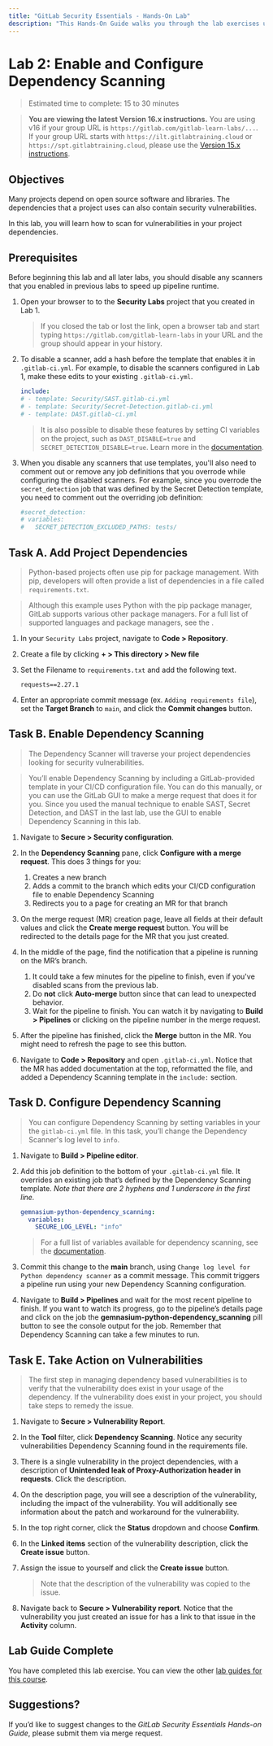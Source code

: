 ```yaml
---
title: "GitLab Security Essentials - Hands-On Lab"
description: "This Hands-On Guide walks you through the lab exercises used in the GitLab Security Essentials course."
---
```


# Lab 2: Enable and Configure Dependency Scanning

> Estimated time to complete: 15 to 30 minutes

> **You are viewing the latest Version 16.x instructions.** You are using v16 if your group URL is `https://gitlab.com/gitlab-learn-labs/...`. If your group URL starts with `https://ilt.gitlabtraining.cloud` or `https://spt.gitlabtraining.cloud`, please use the [Version 15.x instructions](https://gitlab.com/gitlab-com/content-sites/handbook/-/blob/d14ee71aeac2054c72ce96e8b35ba2511f86a7ca/content/handbook/customer-success/professional-services-engineering/education-services/secessentialshandson2.md).

## Objectives

Many projects depend on open source software and libraries. The dependencies that a project uses can also contain security vulnerabilities.

In this lab, you will learn how to scan for vulnerabilities in your project dependencies.

## Prerequisites

Before beginning this lab and all later labs, you should disable any scanners that you enabled in previous labs to speed up pipeline runtime.

1. Open your browser to to the **Security Labs** project that you created in Lab 1.

    > If you closed the tab or lost the link, open a browser tab and start typing `https://gitlab.com/gitlab-learn-labs` in your URL and the group should appear in your history.

2. To disable a scanner, add a hash before the template that enables it in `.gitlab-ci.yml`. For example, to disable the scanners configured in Lab 1, make these edits to your existing `.gitlab-ci.yml`.

    ```yml
    include:
    # - template: Security/SAST.gitlab-ci.yml
    # - template: Security/Secret-Detection.gitlab-ci.yml
    # - template: DAST.gitlab-ci.yml
    ```

    > It is also possible to disable these features by setting CI variables on the project, such as `DAST_DISABLE=true` and `SECRET_DETECTION_DISABLE=true`. Learn more in the <a target="_blank" href="https://docs.gitlab.com/ee/topics/autodevops/cicd_variables.html#job-disabling-variables">documentation</a>.

3. When you disable any scanners that use templates, you'll also need to comment out or remove any job definitions that you overrode while configuring the disabled scanners. For example, since you overrode the `secret_detection` job that was defined by the Secret Detection template, you need to comment out the overriding job definition:

    ```yml
    #secret_detection:
    # variables:
    #   SECRET_DETECTION_EXCLUDED_PATHS: tests/
    ```

## Task A. Add Project Dependencies

> Python-based projects often use pip for package management. With pip, developers will often provide a list of dependencies in a file called `requirements.txt`.

> Although this example uses Python with the pip package manager, GitLab supports various other package managers. For a full list of supported languages and package managers, see the <a target="_blank" href="https://docs.gitlab.com/ee/user/application_security/dependency_scanning/#supported-languages-and-package-managers"></a>.

1. In your `Security Labs` project, navigate to **Code > Repository**.

1. Create a file by clicking **+ > This directory > New file**

1. Set the Filename to `requirements.txt` and add the following text.

    ```
    requests==2.27.1
    ```

1. Enter an appropriate commit message (ex. `Adding requirements file`), set the **Target Branch** to `main`, and click the **Commit changes** button.

## Task B. Enable Dependency Scanning

> The Dependency Scanner will traverse your project dependencies looking for security vulnerabilities.

> You’ll enable Dependency Scanning by including a GitLab-provided template in your CI/CD configuration file. You can do this manually, or you can use the GitLab GUI to make a merge request that does it for you. Since you used the manual technique to enable SAST, Secret Detection, and DAST in the last lab, use the GUI to enable Dependency Scanning in this lab.

1. Navigate to **Secure > Security configuration**.

1. In the **Dependency Scanning** pane, click **Configure with a merge request**. This does 3 things for you:
    1. Creates a new branch
    2. Adds a commit to the branch which edits your CI/CD configuration file to enable Dependency Scanning
    3. Redirects you to a page for creating an MR for that branch

1. On the merge request (MR) creation page, leave all fields at their default values and click the **Create merge request** button. You will be redirected to the details page for the MR that you just created.

1. In the middle of the page, find the notification that a pipeline is running on the MR’s branch.

    1. It could take a few minutes for the pipeline to finish, even if you've disabled scans from the previous lab.
    2. Do **not** click **Auto-merge** button since that can lead to unexpected behavior.
    3. Wait for the pipeline to finish. You can watch it by navigating to **Build > Pipelines** or clicking on the pipeline number in the merge request.

1. After the pipeline has finished, click the **Merge** button in the MR. You might need to refresh the page to see this button.

1. Navigate to **Code > Repository** and open `.gitlab-ci.yml`. Notice that the MR has added documentation at the top, reformatted the file, and added a Dependency Scanning template in the `include:` section.

## Task D. Configure Dependency Scanning

> You can configure Dependency Scanning by setting variables in your the `gitlab-ci.yml` file. In this task, you’ll change the Dependency Scanner's log level to `info`.

1. Navigate to **Build > Pipeline editor**.

1. Add this job definition to the bottom of your `.gitlab-ci.yml` file. It overrides an existing job that’s defined by the Dependency Scanning template. *Note that there are 2 hyphens and 1 underscore in the first line.*

    ```yml
    gemnasium-python-dependency_scanning:
      variables:
        SECURE_LOG_LEVEL: "info"
    ```

    > For a full list of variables available for dependency scanning, see the <a target="_blank" href="https://docs.gitlab.com/ee/user/application_security/dependency_scanning/#available-cicd-variables">documentation</a>.

1. Commit this change to the **main** branch, using `Change log level for Python dependency scanner` as a
commit message. This commit triggers a pipeline run using your new Dependency Scanning configuration.

1. Navigate to **Build > Pipelines** and wait for the most recent pipeline to finish. If you want to watch its progress, go to the pipeline’s details page and click on the job the **gemnasium-python-dependency_scanning** pill button to see the console output for the job. Remember that Dependency Scanning can take a few minutes to run.

## Task E. Take Action on Vulnerabilities

> The first step in managing dependency based vulnerabilities is to verify that the vulnerability does exist in your usage of the dependency. If the vulnerability does exist in your project, you should take steps to remedy the issue.

1. Navigate to **Secure > Vulnerability Report**.

1. In the **Tool** filter, click **Dependency Scanning**. Notice any security vulnerabilities Dependency Scanning found in the requirements file.

1. There is a single vulnerability in the project dependencies, with a description of **Unintended leak of Proxy-Authorization header in requests**. Click the description.

1. On the description page, you will see a description of the vulnerability, including the impact of the vulnerability. You will additionally see information about the patch and workaround for the vulnerability.

1. In the top right corner, click the **Status** dropdown and choose **Confirm**.

1. In the **Linked items** section of the vulnerability description, click the **Create issue** button.

1. Assign the issue to yourself and click the **Create issue** button.

    > Note that the description of the vulnerability was copied to the issue.

1. Navigate back to **Secure > Vulnerability report**. Notice that the vulnerability you just created an issue for has a link to that issue in the **Activity** column.

## Lab Guide Complete

You have completed this lab exercise. You can view the other [lab guides for this course](/handbook/customer-success/professional-services-engineering/education-services/secessentialshandson).

## Suggestions?

If you’d like to suggest changes to the *GitLab Security Essentials Hands-on Guide*, please submit them via merge request.
